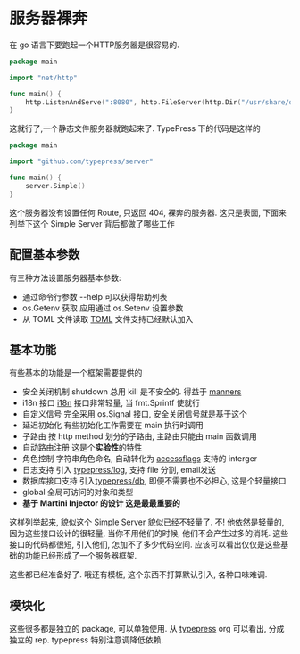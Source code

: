 服务器裸奔
==========

在 go 语言下要跑起一个HTTP服务器是很容易的.
```go
package main

import "net/http"

func main() {
	http.ListenAndServe(":8080", http.FileServer(http.Dir("/usr/share/doc")))
}
```
这就行了,一个静态文件服务器就跑起来了. TypePress 下的代码是这样的
```go
package main

import "github.com/typepress/server"

func main() {
    server.Simple()
}
```
这个服务器没有设置任何 Route, 只返回 404, 裸奔的服务器. 这只是表面, 下面来列举下这个 Simple Server 背后都做了哪些工作

## 配置基本参数
有三种方法设置服务器基本参数:

 - 通过命令行参数 --help 可以获得帮助列表
 - os.Getenv 获取 应用通过 os.Setenv 设置参数
 - 从 TOML 文件读取 [TOML][1] 文件支持已经默认加入

## 基本功能
有些基本的功能是一个框架需要提供的

 - 安全关闭机制 shutdown 总用 kill 是不安全的. 得益于 [manners][2]
 - i18n 接口 [i18n][3] 接口非常轻量, 当 fmt.Sprintf 使就行
 - 自定义信号 完全采用 os.Signal 接口, 安全关闭信号就是基于这个
 - 延迟初始化 有些初始化工作需要在 main 执行时调用
 - 子路由 按 http method 划分的子路由, 主路由只能由 main 函数调用
 - 自动路由注册 这是个**实验性**的特性
 - 角色控制 字符串角色命名, 自动转化为 [accessflags][4] 支持的 interger
 - 日志支持 引入 [typepress/log][5], 支持 file 分割, email发送
 - 数据库接口支持 引入[typepress/db][6], 即便不需要也不必担心, 这是个轻量接口
 - global 全局可访问的对象和类型
 - **基于 Martini Injector 的设计 这是最最重要的**

这样列举起来, 貌似这个 Simple Server 貌似已经不轻量了. 不! 他依然是轻量的, 因为这些接口设计的很轻量, 当你不用他们的时候, 他们不会产生过多的消耗. 这些接口的代码都很短, 引入他们, 怎加不了多少代码空间.
应该可以看出仅仅是这些基础的功能已经形成了一个服务器框架.

这些都已经准备好了. 哦还有模板, 这个东西不打算默认引入, 各种口味难调.

## 模块化
这些很多都是独立的 package, 可以单独使用. 从 [typepress][7] org 可以看出, 分成独立的 rep.
typepress 特别注意调降低依赖.

  [1]: https://github.com/mojombo/toml
  [2]: github.com/braintree/manners
  [3]: https://github.com/typepress/i18n
  [4]: https://github.com/typepress/accessflags
  [5]: https://github.com/typepress/log
  [6]: https://github.com/typepress/db
  [7]: https://github.com/typepress